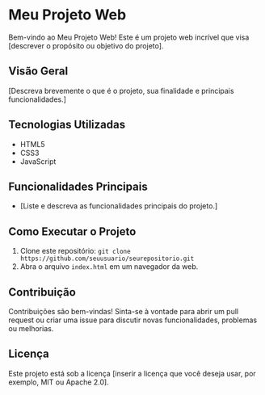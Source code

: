 # Meu Projeto Web

Bem-vindo ao Meu Projeto Web! Este é um projeto web incrível que visa [descrever o propósito ou objetivo do projeto].

## Visão Geral

[Descreva brevemente o que é o projeto, sua finalidade e principais funcionalidades.]

## Tecnologias Utilizadas

- HTML5
- CSS3
- JavaScript

## Funcionalidades Principais

- [Liste e descreva as funcionalidades principais do projeto.]

## Como Executar o Projeto

1. Clone este repositório: `git clone https://github.com/seuusuario/seurepositorio.git`
2. Abra o arquivo `index.html` em um navegador da web.

## Contribuição

Contribuições são bem-vindas! Sinta-se à vontade para abrir um pull request ou criar uma issue para discutir novas funcionalidades, problemas ou melhorias.

## Licença

Este projeto está sob a licença [inserir a licença que você deseja usar, por exemplo, MIT ou Apache 2.0].
